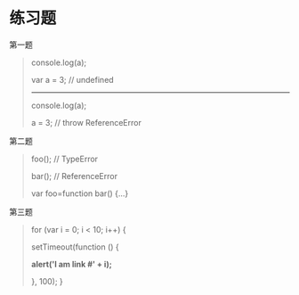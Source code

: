 # 练习题

第一题
 
> console.log(a);
> 
> var a = 3;    // undefined
> 
> -----------
>  console.log(a);
> 
> a = 3;    // throw ReferenceError

第二题


>foo();	//	TypeError
>
>bar();	//	ReferenceError
>
>var foo=function bar()	{...}

第三题


>for (var i = 0; i < 10; i++) {  
>
> setTimeout(function () {
> 
>   **alert('I am link #' + i);**
>        
>    }, 100);
>}
